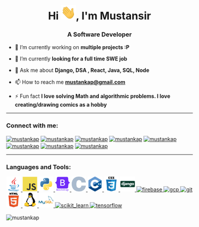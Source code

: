 <h1 align="center">Hi <img src="https://raw.githubusercontent.com/ABSphreak/ABSphreak/master/gifs/Hi.gif" width="40px" />, I'm Mustansir</h1>
<h3 align="center">A Software Developer </h3>


- 🔭 I’m currently working on **multiple projects :P**
- 🌱 I’m currently **looking for a full time SWE job**

- 💬 Ask me about **Django, DSA , React, Java, SQL, Node**

- 📫 How to reach me **mustankap@gmail.com**

- ⚡ Fun fact **I love solving Math and algorithmic problems. I love creating/drawing comics as a hobby**
<!-- https://cdn.jsdelivr.net/npm/simple-icons@3.0.1/icons/linkedin.svg -->
<!-- https://cdn.jsdelivr.net/npm/simple-icons@3.1.0/icons/codechef.svg -->
<hr>
<h3 align="left">Connect with me:</h3>
<p align="left">
<a href="https://www.linkedin.com/in/mustankap/" target="blank"><img align="center" src="https://raw.githubusercontent.com/rahuldkjain/github-profile-readme-generator/master/src/images/icons/Social/linked-in-alt.svg" alt="mustankap" height="30" width="40" /></a>
<a href="https://www.codechef.com/users/mustankap" target="blank"><img align="center" src="https://i.pinimg.com/originals/c5/d9/fc/c5d9fc1e18bcf039f464c2ab6cfb3eb6.jpg" alt="mustankap" height="30" width="40" /></a>
<a href="https://www.hackerrank.com/mustankap" target="blank"><img align="center" src="https://cdn.worldvectorlogo.com/logos/hackerrank.svg" alt="mustankap" height="30" width="40" /></a>
<a href="https://codeforces.com/profile/mustankap" target="blank"><img align="center" src="https://www.saashub.com/images/app/service_logos/175/r59iw60rtoxu/large.png?1620450530" alt="mustankap" height="30" width="40" /></a>
<a href="https://www.leetcode.com/mustankap" target="blank"><img align="center" src="https://cdn.iconscout.com/icon/free/png-512/leetcode-3521542-2944960.png" alt="mustankap" height="30" width="40" /></a>
 <a href="https://binarysearch.com/@/mustankap" target="blank"><img align="center" src="https://miro.medium.com/max/1000/1*gfHNAGW1wOMQcKdsKCBVAw.png" alt="mustankap" height="30" width="40" /></a>
 <a href="#" target="blank"><img align="center" src="https://repository-images.githubusercontent.com/225074588/20909f00-1441-11ea-80ff-0de20d735145" alt="mustankap" height="30" width="80" /></a>
 <a href="https:/instagram.com/mustankap" target="blank"><img align="center" src="https://upload.wikimedia.org/wikipedia/commons/thumb/9/96/Instagram.svg/1200px-Instagram.svg.png" alt="mustankap" height="30" width="40" /></a>
</p>

<hr>
<h3 align="left">Languages and Tools:</h3>

<p align="left">
 
 
<a href="https://java.com/en/" target="_blank"> <img src="https://raw.githubusercontent.com/devicons/devicon/master/icons/java/java-original.svg" alt="java" width="40" height="40"/> </a>
 <a href="https://www.javascript.com/" target="_blank"> <img src="https://raw.githubusercontent.com/devicons/devicon/master/icons/javascript/javascript-original.svg" alt="javascript" width="40" height="40"/> </a>
 <a href="https://www.python.org" target="_blank"> <img src="https://raw.githubusercontent.com/devicons/devicon/master/icons/python/python-original.svg" alt="python" width="40" height="40"/> </a>
<a href="https://getbootstrap.com" target="_blank"> <img src="https://raw.githubusercontent.com/devicons/devicon/master/icons/bootstrap/bootstrap-plain-wordmark.svg" alt="bootstrap" width="40" height="40"/> </a> <a href="https://www.cprogramming.com/" target="_blank"> <img src="https://raw.githubusercontent.com/devicons/devicon/master/icons/c/c-original.svg" alt="c" width="40" height="40"/> </a> <a href="https://www.w3schools.com/cpp/" target="_blank"> <img src="https://raw.githubusercontent.com/devicons/devicon/master/icons/cplusplus/cplusplus-original.svg" alt="cplusplus" width="40" height="40"/> </a> <a href="https://www.w3schools.com/css/" target="_blank"> <img src="https://raw.githubusercontent.com/devicons/devicon/master/icons/css3/css3-original-wordmark.svg" alt="css3" width="40" height="40"/> </a> <a href="https://www.djangoproject.com/" target="_blank"> <img src="https://raw.githubusercontent.com/devicons/devicon/master/icons/django/django-original.svg" alt="django" width="40" height="40"/> </a> <a href="https://firebase.google.com/" target="_blank"> <img src="https://www.vectorlogo.zone/logos/firebase/firebase-icon.svg" alt="firebase" width="40" height="40"/> </a> <a href="https://cloud.google.com" target="_blank"> <img src="https://www.vectorlogo.zone/logos/google_cloud/google_cloud-icon.svg" alt="gcp" width="40" height="40"/> </a> <a href="https://git-scm.com/" target="_blank"> <img src="https://www.vectorlogo.zone/logos/git-scm/git-scm-icon.svg" alt="git" width="40" height="40"/> </a> <a href="https://www.w3.org/html/" target="_blank"> <img src="https://raw.githubusercontent.com/devicons/devicon/master/icons/html5/html5-original-wordmark.svg" alt="html5" width="40" height="40"/> </a> <a href="https://www.linux.org/" target="_blank"> <img src="https://raw.githubusercontent.com/devicons/devicon/master/icons/linux/linux-original.svg" alt="linux" width="40" height="40"/> </a> <a href="https://www.mysql.com/" target="_blank"> <img src="https://raw.githubusercontent.com/devicons/devicon/master/icons/mysql/mysql-original-wordmark.svg" alt="mysql" width="40" height="40"/> </a>  <a href="https://scikit-learn.org/" target="_blank"> <img src="https://upload.wikimedia.org/wikipedia/commons/0/05/Scikit_learn_logo_small.svg" alt="scikit_learn" width="40" height="40"/> </a> <a href="https://www.tensorflow.org" target="_blank"> <img src="https://www.vectorlogo.zone/logos/tensorflow/tensorflow-icon.svg" alt="tensorflow" width="40" height="40"/> </a> </p>

<p><img align="center" src="https://github-readme-streak-stats.herokuapp.com/?user=mustankap" alt="mustankap" /></p>
<p align="center">

